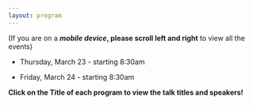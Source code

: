 ```yaml
---
layout: program
---
```


(If you are on a **_mobile device_, please scroll left and right** to view all the events)

- Thursday, March 23 - starting 8:30am

- Friday, March 24 - starting 8:30am

**Click on the Title of each program to view the talk titles and speakers!**
